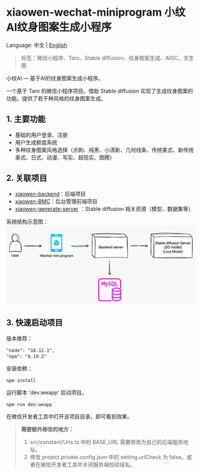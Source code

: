 # xiaowen-wechat-miniprogram 小纹AI纹身图案生成小程序

Language: 中文 | [English](./README-en.md)

> 标签：微信小程序、Taro、Stable diffusion、纹身图案生成、AIGC、文生图

小纹AI — 基于AI的纹身图案生成小程序。

一个基于 Taro 的微信小程序项目。借助 Stable diffusion
实现了生成纹身图案的功能。提供了若干种风格的纹身图案生成。

## 1. 主要功能

- 基础的用户登录、注册
- 用户生成额度系统
- 多种纹身图案风格选择（点刺、纯黑、小清新、几何线条、传统美式、新传统美式、日式、动漫、写实、超现实、图腾）

## 2. 关联项目

- [xiaowen-backend](https://github.com/VeejaLiu/xiaowen-backend)：后端项目
- [xiaowen-BMC](https://github.com/VeejaLiu/xiaowen-BMC)：后台管理前端项目
- [xiaowen-generate-server](https://github.com/VeejaLiu/xiaowen-generate-server)
  ：Stable diffusion 相关资源（模型、数据集等）

系统结构示意图：
![system-structure-diagram.png](docs/images/system-structure-diagram.png)

## 3. 快速启动项目

版本推荐：

```
"node": "18.12.1",
"npm": "8.19.2"
```

安装依赖：

```bash
npm install
```

运行脚本 'dev:weapp' 启动项目。

```
npm run dev:weapp
```

在微信开发者工具中打开该项目目录，即可看到效果。


> **需要额外修改的地方：**
> 1. src/constant/Urls.ts 中的 BASE_URL 需要修改为自己的后端服务地址。
> 2. 修改 project.private.config.json 中的 setting.urlCheck 为
     false。或者在微信开发者工具中关闭服务端校验域名。
